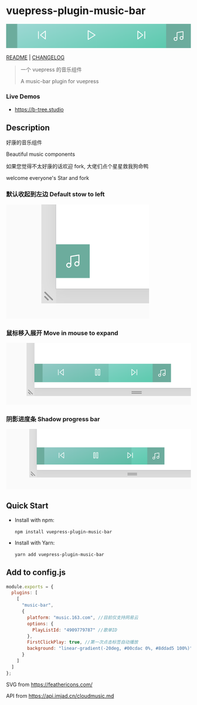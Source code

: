 # vuepress-plugin-music-bar

![](img/music-bar-0.png)

[README](./README.md) | [CHANGELOG](./CHANGELOG.md)

> 一个 vuepress 的音乐组件
>
> A music-bar plugin for vuepress

### Live Demos

- https://b-tree.studio

## Description

好康的音乐组件

Beautiful music components

如果您觉得不太好康的话欢迎 fork, 大佬们点个星星救我狗命鸭

welcome everyone's Star and fork

### 默认收起到左边 Default stow to left

![](img/music-bar-1.png)

### 鼠标移入展开 Move in mouse to expand

![](img/music-bar-2.png)

### 阴影进度条 Shadow progress bar

![](img/music-bar-3.png)

## Quick Start

- Install with npm:

  `npm install vuepress-plugin-music-bar`

- Install with Yarn:

  `yarn add vuepress-plugin-music-bar`

## Add to config.js

```js
module.exports = {
  plugins: [
    [
      "music-bar",
      {
        platform: "music.163.com", //目前仅支持网易云
        options: {
          PlayListId: "4909779787" //歌单ID
        },
        FirstClickPlay: true, //第一次点击标签自动播放
        background: "linear-gradient(-20deg, #00cdac 0%, #8ddad5 100%)" //更改样式
      }
    ]
  ]
};
```

SVG from https://feathericons.com/

API from https://api.imjad.cn/cloudmusic.md
